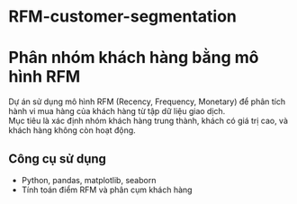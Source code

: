 # RFM-customer-segmentation

# Phân nhóm khách hàng bằng mô hình RFM

Dự án sử dụng mô hình RFM (Recency, Frequency, Monetary) để phân tích hành vi mua hàng của khách hàng từ tập dữ liệu giao dịch.  
Mục tiêu là xác định nhóm khách hàng trung thành, khách có giá trị cao, và khách hàng không còn hoạt động.

## Công cụ sử dụng
- Python, pandas, matplotlib, seaborn  
- Tính toán điểm RFM và phân cụm khách hàng
